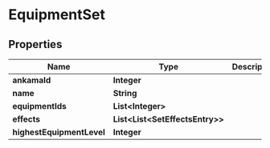 

# EquipmentSet


## Properties

| Name | Type | Description | Notes |
|------------ | ------------- | ------------- | -------------|
|**ankamaId** | **Integer** |  |  [optional] |
|**name** | **String** |  |  [optional] |
|**equipmentIds** | **List&lt;Integer&gt;** |  |  [optional] |
|**effects** | **List&lt;List&lt;SetEffectsEntry&gt;&gt;** |  |  [optional] |
|**highestEquipmentLevel** | **Integer** |  |  [optional] |



